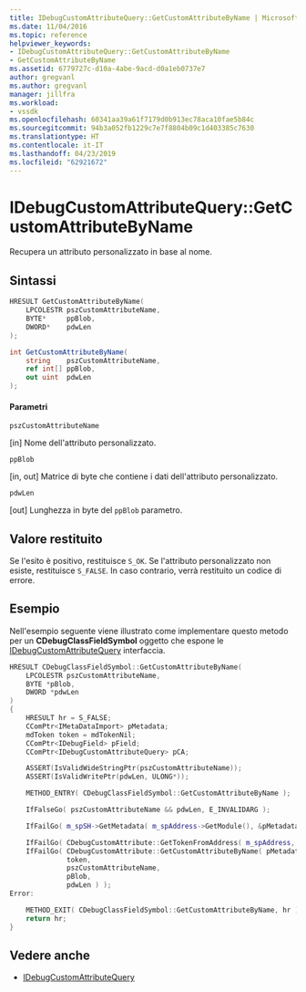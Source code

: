 ```yaml
---
title: IDebugCustomAttributeQuery::GetCustomAttributeByName | Microsoft Docs
ms.date: 11/04/2016
ms.topic: reference
helpviewer_keywords:
- IDebugCustomAttributeQuery::GetCustomAttributeByName
- GetCustomAttributeByName
ms.assetid: 6779727c-d10a-4abe-9acd-d0a1eb0737e7
author: gregvanl
ms.author: gregvanl
manager: jillfra
ms.workload:
- vssdk
ms.openlocfilehash: 60341aa39a61f7179d0b913ec78aca10fae5b84c
ms.sourcegitcommit: 94b3a052fb1229c7e7f8804b09c1d403385c7630
ms.translationtype: HT
ms.contentlocale: it-IT
ms.lasthandoff: 04/23/2019
ms.locfileid: "62921672"
---
```

# <a name="idebugcustomattributequerygetcustomattributebyname"></a>IDebugCustomAttributeQuery::GetCustomAttributeByName
Recupera un attributo personalizzato in base al nome.

## <a name="syntax"></a>Sintassi

```cpp
HRESULT GetCustomAttributeByName(
    LPCOLESTR pszCustomAttributeName,
    BYTE*     ppBlob,
    DWORD*    pdwLen
);
```

```csharp
int GetCustomAttributeByName(
    string    pszCustomAttributeName,
    ref int[] ppBlob,
    out uint  pdwLen
);
```

#### <a name="parameters"></a>Parametri
`pszCustomAttributeName`

 [in] Nome dell'attributo personalizzato.

`ppBlob`

[in, out] Matrice di byte che contiene i dati dell'attributo personalizzato.

`pdwLen`

 [out] Lunghezza in byte del `ppBlob` parametro.

## <a name="return-value"></a>Valore restituito
Se l'esito è positivo, restituisce `S_OK`. Se l'attributo personalizzato non esiste, restituisce `S_FALSE`. In caso contrario, verrà restituito un codice di errore.

## <a name="example"></a>Esempio
Nell'esempio seguente viene illustrato come implementare questo metodo per un **CDebugClassFieldSymbol** oggetto che espone le [IDebugCustomAttributeQuery](../../../extensibility/debugger/reference/idebugcustomattributequery.md) interfaccia.

```cpp
HRESULT CDebugClassFieldSymbol::GetCustomAttributeByName(
    LPCOLESTR pszCustomAttributeName,
    BYTE *pBlob,
    DWORD *pdwLen
)
{
    HRESULT hr = S_FALSE;
    CComPtr<IMetaDataImport> pMetadata;
    mdToken token = mdTokenNil;
    CComPtr<IDebugField> pField;
    CComPtr<IDebugCustomAttributeQuery> pCA;

    ASSERT(IsValidWideStringPtr(pszCustomAttributeName));
    ASSERT(IsValidWritePtr(pdwLen, ULONG*));

    METHOD_ENTRY( CDebugClassFieldSymbol::GetCustomAttributeByName );

    IfFalseGo( pszCustomAttributeName && pdwLen, E_INVALIDARG );

    IfFailGo( m_spSH->GetMetadata( m_spAddress->GetModule(), &pMetadata ) );

    IfFailGo( CDebugCustomAttribute::GetTokenFromAddress( m_spAddress, &token) );
    IfFailGo( CDebugCustomAttribute::GetCustomAttributeByName( pMetadata,
              token,
              pszCustomAttributeName,
              pBlob,
              pdwLen ) );
Error:

    METHOD_EXIT( CDebugClassFieldSymbol::GetCustomAttributeByName, hr );
    return hr;
}
```

## <a name="see-also"></a>Vedere anche
- [IDebugCustomAttributeQuery](../../../extensibility/debugger/reference/idebugcustomattributequery.md)

